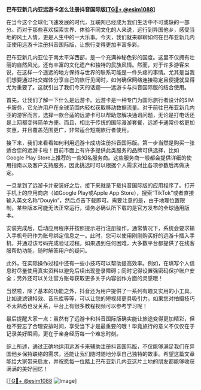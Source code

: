 **巴布亚新几内亚远游卡怎么注册抖音国际版[[TG💪+ @esim1088](https://t.me/s/esim1088)]**

在当今这个全球化飞速发展的时代，互联网已经成为我们生活中不可或缺的一部分。而对于那些喜欢探索世界、体验不同文化的人来说，远行到异国他乡，感受当地的风土人情，更是人生中的一大乐事。今天，我们就来聊聊如何在巴布亚新几内亚使用远游卡注册抖音国际版，让旅行变得更加丰富多彩。

巴布亚新几内亚位于南太平洋西部，是一个充满神秘色彩的国度。这里不仅拥有壮丽的自然风光，还有丰富的文化遗产和独特的民族风情。然而，对于许多游客来说，在这样一个遥远的地方保持与世界的联系可能是一件头疼的事情。尤其是当我们想要通过社交媒体分享自己的旅行见闻时，如何确保网络连接稳定且便捷就显得尤为重要了。这就引出了我们今天的话题——远游卡与抖音国际版的结合使用。

首先，让我们了解一下什么是远游卡。远游卡是一种专门为国际旅行者设计的SIM卡服务，它允许用户在全球范围内轻松获取移动数据流量。对于前往巴布亚新几内亚的游客而言，选择一款合适的远游卡可以帮助您解决通讯问题，无论是打电话还是上网都变得简单方便。而且，相比于传统的国际漫游套餐，远游卡通常价格更加实惠，并且覆盖范围更广，非常适合短期旅行者使用。

接下来，我们来看看如何利用远游卡成功注册抖音国际版。第一步当然是购买一张适合您的远游卡啦！目前市面上有许多提供此类服务的品牌可供选择，比如Google Play Store上推荐的一些知名服务商。这些服务商一般都会提供详细的使用指南以及客户支持服务，因此挑选时可以根据个人需求对比各项参数后再做决定。

一旦拿到了远游卡并安装好之后，接下来就是下载抖音国际版的应用程序了。打开手机上的应用商店（如Google Play或Apple App Store），搜索“TikTok”或者直接输入英文名称“Douyin”，然后点击下载即可。需要注意的是，由于地理位置限制，某些版本可能无法正常运行，请务必确认所下载的是官方发布的全球通用版本。

安装完成后，启动应用程序并按照提示进行注册操作。通常情况下，系统会要求输入手机号码作为账号绑定信息之一。此时，您可以使用刚刚购买好的远游卡插入手机，并通过该号码完成验证过程。如果遇到任何困难，大多数平台都提供了在线客服帮助功能，随时解答用户的疑问。

此外，在实际操作过程中还有一些小技巧可以帮助提高效率。例如，在填写个人信息时尽量使用真实资料以避免后续出现登录障碍；同时记得设置强密码保护账户安全；另外还可以关注官方账号获取更多关于内容创作方面的灵感哦！

当然啦，除了基本的功能之外，抖音还为用户提供了一系列有趣又实用的小工具。比如说滤镜特效、音乐库等等，可以让您的短视频更具吸引力。如果您对拍摄技巧不太熟悉也没关系，平台上有很多教程视频可以参考学习呢！

最后提醒大家一点：虽然有了远游卡和抖音国际版确实能让旅途变得更加精彩，但也不要忘了合理安排时间，享受当下才是最重要的哦！毕竟旅行的意义不仅仅在于记录美好瞬间，更在于亲身经历每一个难忘时刻。

综上所述，通过正确地运用远游卡来辅助注册抖音国际版，不仅能够满足我们在异国他乡保持联络的需求，还能让我们随时随地分享自己独特的故事。希望这篇文章能给大家带来启发，并祝愿每一位踏上巴布亚新几内亚这片土地的朋友都能够收获满满的美好回忆！

[[TG💪+ @esim1088](https://t.me/s/esim1088) ![Image](https://i.postimg.cc/4NQfJmqS/Snipaste-2025-05-13-00-14-12.png)]